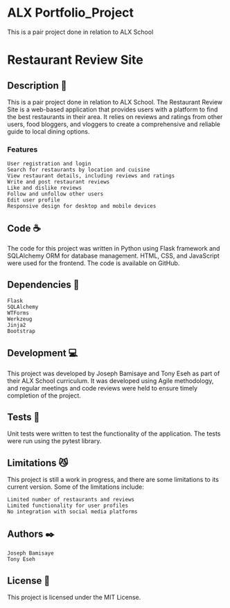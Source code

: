 # ALX Portfolio_Project

This is a pair project done in relation to ALX School

# Restaurant Review Site 

## Description :speech_balloon:

This is a pair project done in relation to ALX School. The Restaurant Review Site is a web-based application that provides users with a platform to find the best restaurants in their area. It relies on reviews and ratings from other users, food bloggers, and vloggers to create a comprehensive and reliable guide to local dining options.

### Features

    User registration and login
    Search for restaurants by location and cuisine
    View restaurant details, including reviews and ratings
    Write and post restaurant reviews
    Like and dislike reviews
    Follow and unfollow other users
    Edit user profile
    Responsive design for desktop and mobile devices

## Code :coffee:

The code for this project was written in Python using Flask framework and SQLAlchemy ORM for database management. HTML, CSS, and JavaScript were used for the frontend. The code is available on GitHub.

## Dependencies :couple:

    Flask
    SQLAlchemy
    WTForms
    Werkzeug
    Jinja2
    Bootstrap

## Development :computer:

This project was developed by Joseph Bamisaye and Tony Eseh as part of their ALX School curriculum. It was developed using Agile methodology, and regular meetings and code reviews were held to ensure timely completion of the project.

## Tests :triangular_ruler:

Unit tests were written to test the functionality of the application. The tests were run using the pytest library.

## Limitations :smirk_cat:

This project is still a work in progress, and there are some limitations to its current version. Some of the limitations include:

    Limited number of restaurants and reviews
    Limited functionality for user profiles
    No integration with social media platforms

## Authors :black_nib:

    Joseph Bamisaye
    Tony Eseh

## License :lock_with_ink_pen:

This project is licensed under the MIT License.
